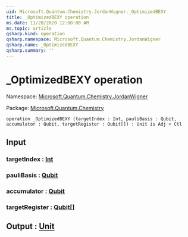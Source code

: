 ```yaml
---
uid: Microsoft.Quantum.Chemistry.JordanWigner._OptimizedBEXY
title: _OptimizedBEXY operation
ms.date: 11/20/2020 12:00:00 AM
ms.topic: article
qsharp.kind: operation
qsharp.namespace: Microsoft.Quantum.Chemistry.JordanWigner
qsharp.name: _OptimizedBEXY
qsharp.summary: ''
---
```


# _OptimizedBEXY operation

Namespace: [Microsoft.Quantum.Chemistry.JordanWigner](xref:Microsoft.Quantum.Chemistry.JordanWigner)

Package: [Microsoft.Quantum.Chemistry](https://nuget.org/packages/Microsoft.Quantum.Chemistry)




```qsharp
operation _OptimizedBEXY (targetIndex : Int, pauliBasis : Qubit, accumulator : Qubit, targetRegister : Qubit[]) : Unit is Adj + Ctl
```


## Input

### targetIndex : [Int](xref:microsoft.quantum.lang-ref.int)




### pauliBasis : [Qubit](xref:microsoft.quantum.lang-ref.qubit)




### accumulator : [Qubit](xref:microsoft.quantum.lang-ref.qubit)




### targetRegister : [Qubit](xref:microsoft.quantum.lang-ref.qubit)[]





## Output : [Unit](xref:microsoft.quantum.lang-ref.unit)

